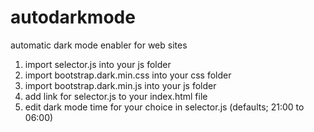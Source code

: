 # autodarkmode
automatic dark mode enabler for web sites

1. import selector.js into your js folder
2. import bootstrap.dark.min.css into your css folder
3. import bootstrap.dark.min.js into your js folder
4. add link for selector.js to your index.html file
5. edit dark mode time for your choice in selector.js (defaults; 21:00 to 06:00)
